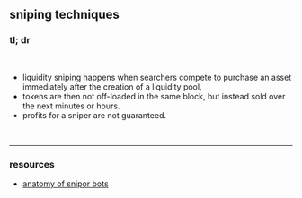 ## sniping techniques

### tl; dr

<br>

* liquidity sniping happens when searchers compete to purchase an asset immediately after the creation of a liquidity pool. 
* tokens are then not off-loaded in the same block, but instead sold over the next minutes or hours. 
* profits for a sniper are not guaranteed.

<br>

---

### resources

* [anatomy of snipor bots](https://github.com/go-outside-labs/mev-toolkit/blob/main/anatomy_of_mev_bots/bots/snipers.md)
